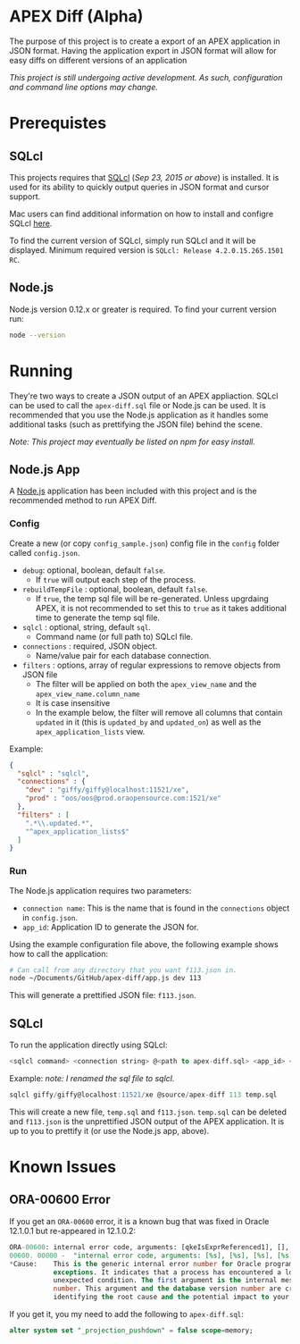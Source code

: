 # APEX Diff (Alpha)
The purpose of this project is to create a export of an APEX application in JSON format. Having the application export in JSON format will allow for easy diffs on different versions of an application

_This project is still undergoing active development. As such, configuration and command line options may change._

# Prerequistes

## SQLcl
This projects requires that [SQLcl](http://www.oracle.com/technetwork/developer-tools/sql-developer/downloads/index.html) (_Sep 23, 2015 or above_) is installed. It is used for its ability to quickly output queries in JSON format and cursor support.

Mac users can find additional information on how to install and configre SQLcl [here](http://www.talkapex.com/2015/04/installing-sqlcl.html).

To find the current version of SQLcl, simply run SQLcl and it will be displayed. Minimum required version is `SQLcl: Release 4.2.0.15.265.1501 RC`.

## Node.js
Node.js version 0.12.x or greater is required. To find your current version run:

```bash
node --version
```

# Running
They're two ways to create a JSON output of an APEX appliaction. SQLcl can be used to call the `apex-diff.sql` file or Node.js can be used. It is recommended that you use the Node.js application as it handles some additional tasks (such as prettifying the JSON file) behind the scene.

_Note: This project may eventually be listed on npm for easy install._

## Node.js App
A [Node.js](https://nodejs.org) application has been included with this project and is the recommended method to run APEX Diff.

### Config
Create a new (or copy `config_sample.json`) config file in the `config` folder called `config.json`.

- `debug`: optional, boolean, default `false`.
  - If `true` will output each step of the process.
- `rebuildTempFile` : optional, boolean, default `false`.
  - If `true`, the temp sql file will be re-generated. Unless upgrdaing APEX, it is not recommended to set this to `true` as it takes additional time to generate the temp sql file.
- `sqlcl` : optional, string, default `sql`.
  - Command name (or full path to) SQLcl file.
- `connections` : required, JSON object.
  - Name/value pair for each database connection.
- `filters` : options, array of regular expressions to remove objects from JSON file
  - The filter will be applied on both the `apex_view_name` and the `apex_view_name.column_name`
  - It is case insensitive
  - In the example below, the filter will remove all columns that contain `updated` in it (this is `updated_by` and `updated_on`) as well as the `apex_application_lists` view.

Example:
```json
{
  "sqlcl" : "sqlcl",
  "connections" : {
    "dev" : "giffy/giffy@localhost:11521/xe",
    "prod" : "oos/oos@prod.oraopensource.com:1521/xe"
  },
  "filters" : [
    ".*\\.updated.*",
    "^apex_application_lists$"
  ]
}
```

### Run
The Node.js application requires two parameters:

- `connection name`: This is the name that is found in the `connections` object in `config.json`.
- `app_id`: Application ID to generate the JSON for.

Using the example configuration file above, the following example shows how to call the application:

```bash
# Can call from any directory that you want f113.json in.
node ~/Documents/GitHub/apex-diff/app.js dev 113
```

This will generate a prettified JSON file: `f113.json`.

## SQLcl
To run the application directly using SQLcl:

```sql
<sqlcl command> <connection string> @<path to apex-diff.sql> <app_id> <temp spool filename>
```

Example: _note: I renamed the sql file to sqlcl._
```sql
sqlcl giffy/giffy@localhost:11521/xe @source/apex-diff 113 temp.sql
```

This will create a new file, `temp.sql` and `f113.json`. `temp.sql` can be deleted and `f113.json` is the unprettified JSON output of the APEX application. It is up to you to prettify it (or use the Node.js app, above).


# Known Issues

## ORA-00600 Error
If you get an `ORA-00600` error, it is a known bug that was fixed in Oracle 12.1.0.1 but re-appeared in 12.1.0.2:

```sql
ORA-00600: internal error code, arguments: [qkeIsExprReferenced1], [], [], [], [], [], [], [], [], [], [], []
00600. 00000 -  "internal error code, arguments: [%s], [%s], [%s], [%s], [%s], [%s], [%s], [%s], [%s], [%s], [%s], [%s]"
*Cause:    This is the generic internal error number for Oracle program
           exceptions. It indicates that a process has encountered a low-level,
           unexpected condition. The first argument is the internal message
           number. This argument and the database version number are critical in
           identifying the root cause and the potential impact to your system.
```

If you get it, you my need to add the following to `apex-diff.sql`:

```sql
alter system set "_projection_pushdown" = false scope=memory;
```
